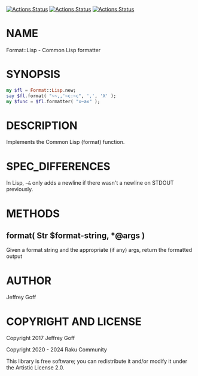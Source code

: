 [![Actions Status](https://github.com/raku-community-modules/Format-Lisp/actions/workflows/linux.yml/badge.svg)](https://github.com/raku-community-modules/Format-Lisp/actions) [![Actions Status](https://github.com/raku-community-modules/Format-Lisp/actions/workflows/macos.yml/badge.svg)](https://github.com/raku-community-modules/Format-Lisp/actions) [![Actions Status](https://github.com/raku-community-modules/Format-Lisp/actions/workflows/windows.yml/badge.svg)](https://github.com/raku-community-modules/Format-Lisp/actions)

NAME
====

Format::Lisp - Common Lisp formatter

SYNOPSIS
========

```raku
my $fl = Format::Lisp.new;
say $fl.format( "~~,,'~c:~c", ',', 'X' );
my $func = $fl.formatter( "x~ax" );
```

DESCRIPTION
===========

Implements the Common Lisp (format) function.

SPEC_DIFFERENCES
================

In Lisp, `~&` only adds a newline if there wasn't a newline on STDOUT previously.

METHODS
=======

format( Str $format-string, *@args )
------------------------------------

Given a format string and the appropriate (if any) args, return the formatted output

AUTHOR
======

Jeffrey Goff

COPYRIGHT AND LICENSE
=====================

Copyright 2017 Jeffrey Goff

Copyright 2020 - 2024 Raku Community

This library is free software; you can redistribute it and/or modify it under the Artistic License 2.0.

